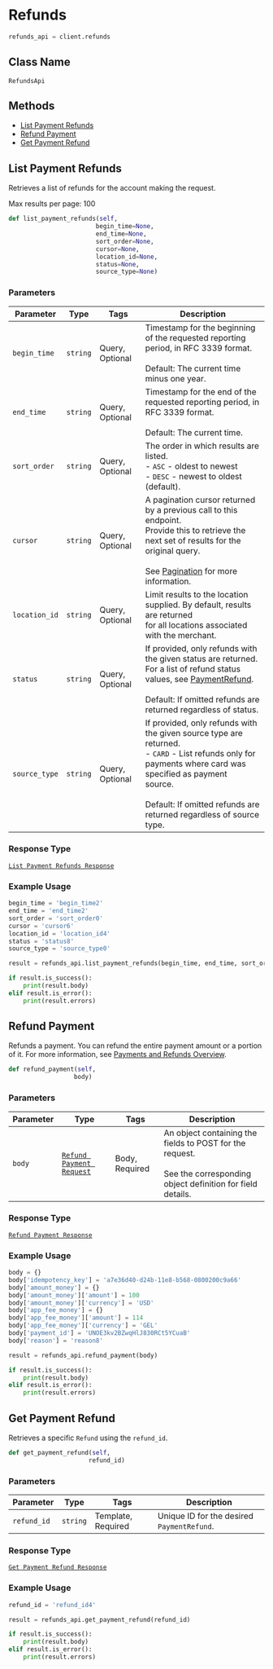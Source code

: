 # Refunds

```python
refunds_api = client.refunds
```

## Class Name

`RefundsApi`

## Methods

* [List Payment Refunds](/doc/refunds.md#list-payment-refunds)
* [Refund Payment](/doc/refunds.md#refund-payment)
* [Get Payment Refund](/doc/refunds.md#get-payment-refund)

## List Payment Refunds

Retrieves a list of refunds for the account making the request.

Max results per page: 100

```python
def list_payment_refunds(self,
                        begin_time=None,
                        end_time=None,
                        sort_order=None,
                        cursor=None,
                        location_id=None,
                        status=None,
                        source_type=None)
```

### Parameters

| Parameter | Type | Tags | Description |
|  --- | --- | --- | --- |
| `begin_time` | `string` | Query, Optional | Timestamp for the beginning of the requested reporting period, in RFC 3339 format.<br><br>Default: The current time minus one year. |
| `end_time` | `string` | Query, Optional | Timestamp for the end of the requested reporting period, in RFC 3339 format.<br><br>Default: The current time. |
| `sort_order` | `string` | Query, Optional | The order in which results are listed.<br>- `ASC` - oldest to newest<br>- `DESC` - newest to oldest (default). |
| `cursor` | `string` | Query, Optional | A pagination cursor returned by a previous call to this endpoint.<br>Provide this to retrieve the next set of results for the original query.<br><br>See [Pagination](https://developer.squareup.com/docs/basics/api101/pagination) for more information. |
| `location_id` | `string` | Query, Optional | Limit results to the location supplied. By default, results are returned<br>for all locations associated with the merchant. |
| `status` | `string` | Query, Optional | If provided, only refunds with the given status are returned.<br>For a list of refund status values, see [PaymentRefund](#type-paymentrefund).<br><br>Default: If omitted refunds are returned regardless of status. |
| `source_type` | `string` | Query, Optional | If provided, only refunds with the given source type are returned.<br>- `CARD` - List refunds only for payments where card was specified as payment<br>source.<br><br>Default: If omitted refunds are returned regardless of source type. |

### Response Type

[`List Payment Refunds Response`](/doc/models/list-payment-refunds-response.md)

### Example Usage

```python
begin_time = 'begin_time2'
end_time = 'end_time2'
sort_order = 'sort_order0'
cursor = 'cursor6'
location_id = 'location_id4'
status = 'status8'
source_type = 'source_type0'

result = refunds_api.list_payment_refunds(begin_time, end_time, sort_order, cursor, location_id, status, source_type)

if result.is_success():
    print(result.body)
elif result.is_error():
    print(result.errors)
```

## Refund Payment

Refunds a payment. You can refund the entire payment amount or a 
portion of it. For more information, see 
[Payments and Refunds Overview](https://developer.squareup.com/docs/payments-api/overview).

```python
def refund_payment(self,
                  body)
```

### Parameters

| Parameter | Type | Tags | Description |
|  --- | --- | --- | --- |
| `body` | [`Refund Payment Request`](/doc/models/refund-payment-request.md) | Body, Required | An object containing the fields to POST for the request.<br><br>See the corresponding object definition for field details. |

### Response Type

[`Refund Payment Response`](/doc/models/refund-payment-response.md)

### Example Usage

```python
body = {}
body['idempotency_key'] = 'a7e36d40-d24b-11e8-b568-0800200c9a66'
body['amount_money'] = {}
body['amount_money']['amount'] = 100
body['amount_money']['currency'] = 'USD'
body['app_fee_money'] = {}
body['app_fee_money']['amount'] = 114
body['app_fee_money']['currency'] = 'GEL'
body['payment_id'] = 'UNOE3kv2BZwqHlJ830RCt5YCuaB'
body['reason'] = 'reason8'

result = refunds_api.refund_payment(body)

if result.is_success():
    print(result.body)
elif result.is_error():
    print(result.errors)
```

## Get Payment Refund

Retrieves a specific `Refund` using the `refund_id`.

```python
def get_payment_refund(self,
                      refund_id)
```

### Parameters

| Parameter | Type | Tags | Description |
|  --- | --- | --- | --- |
| `refund_id` | `string` | Template, Required | Unique ID for the desired `PaymentRefund`. |

### Response Type

[`Get Payment Refund Response`](/doc/models/get-payment-refund-response.md)

### Example Usage

```python
refund_id = 'refund_id4'

result = refunds_api.get_payment_refund(refund_id)

if result.is_success():
    print(result.body)
elif result.is_error():
    print(result.errors)
```

